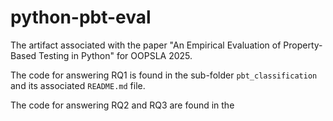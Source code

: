 # python-pbt-eval
The artifact associated with the paper "An Empirical Evaluation of Property-Based Testing in Python" for OOPSLA 2025. 


The code for answering RQ1 is found in the sub-folder `pbt_classification` and its associated `README.md` file. 

The code for answering RQ2 and RQ3 are found in the 